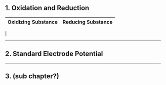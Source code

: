 ## 1. Oxidation and Reduction

| **Oxidizing Substance** | **Reducing Substance** |
| --- | --- |
| 

---
## 2. Standard Electrode Potential

---

## 3. (sub chapter?)